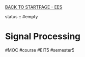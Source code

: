 [BACK TO STARTPAGE - EES](../BACK%20TO%20STARTPAGE%20-%20EES.md)

status :: #empty 

# Signal Processing

\#MOC #course #EIT5 #semester5

